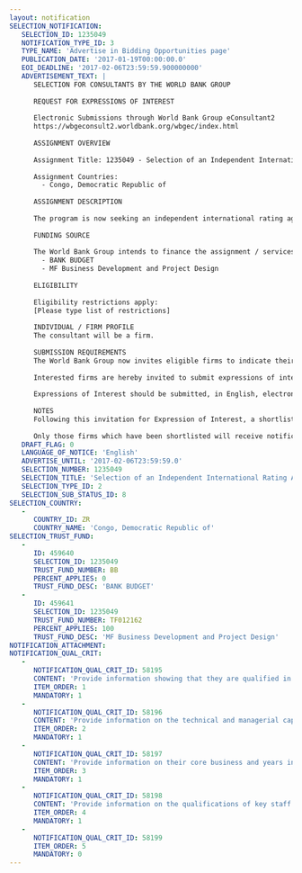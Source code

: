 ```yaml
---
layout: notification
SELECTION_NOTIFICATION: 
   SELECTION_ID: 1235049
   NOTIFICATION_TYPE_ID: 3
   TYPE_NAME: 'Advertise in Bidding Opportunities page'
   PUBLICATION_DATE: '2017-01-19T00:00:00.0'
   EOI_DEADLINE: '2017-02-06T23:59:59.900000000'
   ADVERTISEMENT_TEXT: |
      SELECTION FOR CONSULTANTS BY THE WORLD BANK GROUP
      
      REQUEST FOR EXPRESSIONS OF INTEREST
      
      Electronic Submissions through World Bank Group eConsultant2
      https://wbgeconsult2.worldbank.org/wbgec/index.html
      
      ASSIGNMENT OVERVIEW
      
      Assignment Title: 1235049 - Selection of an Independent International Rating Agency Specialized in Microfinance
      
      Assignment Countries:
        - Congo, Democratic Republic of
      
      ASSIGNMENT DESCRIPTION
      
      The program is now seeking an independent international rating agency specialized in microfinance (rating agency) to undertake a credit rating of  an existing IFC client.  The institution is licensed as a deposit-taking financial institution. As of September 2015, the MFI had a credit portfolio of US$ 70 million, representing strong growth over the year.  Total deposits were $40 million, over 15% growth since the beginning of the year. It has over 250,000 clients as of June 2016.  The rollout of the agent distribution channel has been scaled, with about 900 agents expected to be operational by the end of 2016, and transactions at agents already surpassing 70% of all  transactions.
      
      FUNDING SOURCE
      
      The World Bank Group intends to finance the assignment / services described below under the following:
        - BANK BUDGET
        - MF Business Development and Project Design
      
      ELIGIBILITY
      
      Eligibility restrictions apply:
      [Please type list of restrictions]
      
      INDIVIDUAL / FIRM PROFILE
      The consultant will be a firm. 
      
      SUBMISSION REQUIREMENTS
      The World Bank Group now invites eligible firms to indicate their interest in providing the services.  Interested firms must provide information indicating that they are qualified to perform the services (brochures, description of similar assignments, experience in similar conditions, availability of appropriate skills among staff, etc. for firms; CV and cover letter for individuals).  Please note that the total size of all attachments should be less than 5MB.  Consultants may associate to enhance their qualifications.
      
      Interested firms are hereby invited to submit expressions of interest.
      
      Expressions of Interest should be submitted, in English, electronically through World Bank Group eConsultant2 (https://wbgeconsult2.worldbank.org/wbgec/index.html)
      
      NOTES
      Following this invitation for Expression of Interest, a shortlist of qualified firms will be formally invited to submit proposals. Shortlisting and selection will be subject to the availability of funding.
      
      Only those firms which have been shortlisted will receive notification. No debrief will be provided to firms which have not been shortlisted.
   DRAFT_FLAG: 0
   LANGUAGE_OF_NOTICE: 'English'
   ADVERTISE_UNTIL: '2017-02-06T23:59:59.0'
   SELECTION_NUMBER: 1235049
   SELECTION_TITLE: 'Selection of an Independent International Rating Agency Specialized in Microfinance'
   SELECTION_TYPE_ID: 2
   SELECTION_SUB_STATUS_ID: 8
SELECTION_COUNTRY: 
   - 
      COUNTRY_ID: ZR
      COUNTRY_NAME: 'Congo, Democratic Republic of'
SELECTION_TRUST_FUND: 
   - 
      ID: 459640
      SELECTION_ID: 1235049
      TRUST_FUND_NUMBER: BB
      PERCENT_APPLIES: 0
      TRUST_FUND_DESC: 'BANK BUDGET'
   - 
      ID: 459641
      SELECTION_ID: 1235049
      TRUST_FUND_NUMBER: TF012162
      PERCENT_APPLIES: 100
      TRUST_FUND_DESC: 'MF Business Development and Project Design'
NOTIFICATION_ATTACHMENT: 
NOTIFICATION_QUAL_CRIT: 
   - 
      NOTIFICATION_QUAL_CRIT_ID: 58195
      CONTENT: 'Provide information showing that they are qualified in the field of the assignment.'
      ITEM_ORDER: 1
      MANDATORY: 1
   - 
      NOTIFICATION_QUAL_CRIT_ID: 58196
      CONTENT: 'Provide information on the technical and managerial capabilities of the firm.'
      ITEM_ORDER: 2
      MANDATORY: 1
   - 
      NOTIFICATION_QUAL_CRIT_ID: 58197
      CONTENT: 'Provide information on their core business and years in business.'
      ITEM_ORDER: 3
      MANDATORY: 1
   - 
      NOTIFICATION_QUAL_CRIT_ID: 58198
      CONTENT: 'Provide information on the qualifications of key staff.'
      ITEM_ORDER: 4
      MANDATORY: 1
   - 
      NOTIFICATION_QUAL_CRIT_ID: 58199
      ITEM_ORDER: 5
      MANDATORY: 0
---
```

